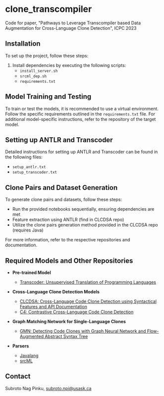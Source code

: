 # clone_transcompiler
Code for paper, "Pathways to Leverage Transcompiler based Data Augmentation for Cross-Language Clone Detection", ICPC 2023


## Installation

To set up the project, follow these steps:

1. Install dependencies by executing the following scripts:
   - `install_server.sh`
   - `srcml_dep.sh`
   - `requirements.txt`

## Model Training and Testing

To train or test the models, it is recommended to use a virtual environment. Follow the specific requirements outlined in the `requirements.txt` file. For additional model-specific instructions, refer to the repository of the target model.

## Setting up ANTLR and Transcoder

Detailed instructions for setting up ANTLR and Transcoder can be found in the following files:
   - `setup_antlr.txt`
   - `setup_transcoder.txt`

## Clone Pairs and Dataset Generation

To generate clone pairs and datasets, follow these steps:
   - Run the provided notebooks sequentially, ensuring dependencies are met
   - Feature extraction using ANTLR (find in CLCDSA repo)
   - Utilize the clone pairs generation method provided in the CLCDSA repo (requires Java)

For more information, refer to the respective repositories and documentation.


## Required Models and Other Repositories

- **Pre-trained Model**
  - [Transcoder: Unsupervised Translation of Programming Languages](https://github.com/facebookresearch/CodeGen/blob/main/docs/transcoder.md)

- **Cross-Language Clone Detection Models**
  - [CLCDSA: Cross-Language Code Clone Detection using Syntactical Features and API Documentation](https://github.com/Kawser-nerd/CLCDSA)
  - [C4: Contrastive Cross-Language Code Clone Detection](https://github.com/Chenning-Tao/C4)

- **Graph Matching Network for Single-Language Clones**
  - [GMN: Detecting Code Clones with Graph Neural Network and Flow-Augmented Abstract Syntax Tree](https://github.com/jacobwwh/graphmatch_clone)

- **Parsers**
  - [Javalang](https://github.com/c2nes/javalang)
  - [srcML](https://www.srcml.org/)


  
## Contact
Subroto Nag Pinku, [subroto.npi@usask.ca](mailto:subroto.npi@usask.ca)

